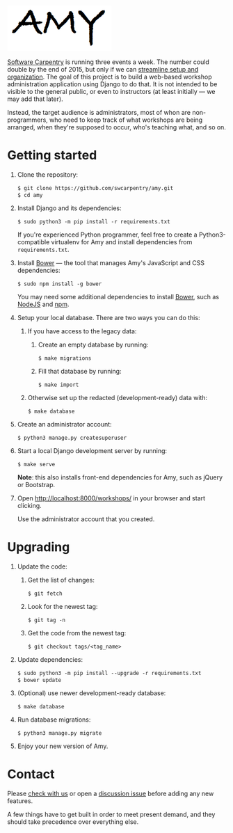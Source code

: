 ![](workshops/static/amy-logo.png)

[Software Carpentry](http://software-carpentry.org) is running three events
a week.  The number could double by the end of 2015, but only if we can
[streamline setup and organization](http://software-carpentry.org/blog/2014/12/plans-for-2015-workshop-organization.html).
The goal of this project is to build a web-based workshop administration
application using Django to do that.  It is not intended to be visible to the
general public, or even to instructors (at least initially — we may add that
later).

Instead, the target audience is administrators, most of whon are
non-programmers, who need to keep track of what workshops are being arranged,
when they're supposed to occur, who's teaching what, and so on.

# Getting started

1. Clone the repository:

    ~~~
    $ git clone https://github.com/swcarpentry/amy.git
    $ cd amy
    ~~~

2. Install Django and its dependencies:

    ~~~
    $ sudo python3 -m pip install -r requirements.txt
    ~~~

    If you're experienced Python programmer, feel free to create a Python3-compatible virtualenv for Amy and install dependencies from `requirements.txt`.

3. Install [Bower](http://bower.io/) — the tool that manages Amy's JavaScript and CSS dependencies:

    ~~~
    $ sudo npm install -g bower
    ~~~

    You may need some additional dependencies to install [Bower](http://bower.io/), such as [NodeJS](https://nodejs.org/) and [npm](https://www.npmjs.com/).

4. Setup your local database.  There are two ways you can do this:

    1. If you have access to the legacy data:

        1. Create an empty database by running:

            ~~~
            $ make migrations
            ~~~

        2. Fill that database by running:

            ~~~
            $ make import
            ~~~

    2. Otherwise set up the redacted (development-ready) data with:

        ~~~
        $ make database
        ~~~

5. Create an administrator account:

    ~~~
    $ python3 manage.py createsuperuser
    ~~~

6. Start a local Django development server by running:

    ~~~
    $ make serve
    ~~~

    **Note**:  this also installs front-end dependencies for Amy, such as jQuery or Bootstrap.

7. Open [http://localhost:8000/workshops/](http://localhost:8000/workshops/) in your browser and start clicking.

    Use the administrator account that you created.

# Upgrading

1. Update the code:

    1. Get the list of changes:

        ~~~
        $ git fetch
        ~~~

    2. Look for the newest tag:

        ~~~~
        $ git tag -n
        ~~~~

    3. Get the code from the newest tag:

        ~~~~
        $ git checkout tags/<tag_name>
        ~~~~

2. Update dependencies:

    ~~~
    $ sudo python3 -m pip install --upgrade -r requirements.txt
    $ bower update
    ~~~

3. (Optional) use newer development-ready database:

    ~~~
    $ make database
    ~~~

3. Run database migrations:

    ~~~~
    $ python3 manage.py migrate
    ~~~~

4. Enjoy your new version of Amy.

# Contact

Please [check with us](mailto:gvwilson@software-carpentry.org) or open
a [discussion issue](https://github.com/swcarpentry/amy/labels/discussion)
before adding any new features.

A few things have to get built in order to meet present demand, and they
should take precedence over everything else.
